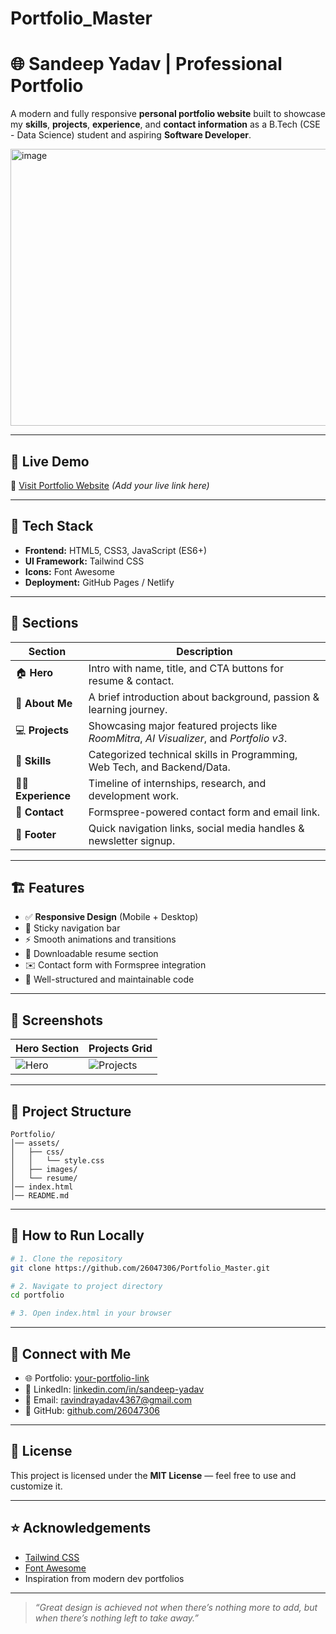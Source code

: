 # Portfolio_Master
# 🌐 Sandeep Yadav | Professional Portfolio

A modern and fully responsive **personal portfolio website** built to showcase my **skills**, **projects**, **experience**, and **contact information** as a B.Tech (CSE - Data Science) student and aspiring **Software Developer**.

<img width="959" height="443" alt="image" src="https://github.com/user-attachments/assets/05269168-da21-4341-9120-af02c1a8ba9f" />


---

## 🚀 Live Demo
🔗 [Visit Portfolio Website](#) *(Add your live link here)*

---

## 🧰 Tech Stack
- **Frontend:** HTML5, CSS3, JavaScript (ES6+)
- **UI Framework:** Tailwind CSS
- **Icons:** Font Awesome
- **Deployment:** GitHub Pages / Netlify

---

## 🧭 Sections

| Section         | Description                                                                                   |
|------------------|-----------------------------------------------------------------------------------------------|
| 🏠 **Hero**       | Intro with name, title, and CTA buttons for resume & contact.                                 |
| 🙋 **About Me**   | A brief introduction about background, passion & learning journey.                            |
| 💻 **Projects**   | Showcasing major featured projects like *RoomMitra*, *AI Visualizer*, and *Portfolio v3*.    |
| 🧠 **Skills**     | Categorized technical skills in Programming, Web Tech, and Backend/Data.                       |
| 🧑‍💼 **Experience**| Timeline of internships, research, and development work.                                      |
| 📩 **Contact**    | Formspree-powered contact form and email link.                                               |
| 🦶 **Footer**     | Quick navigation links, social media handles & newsletter signup.                             |

---

## 🏗️ Features
- ✅ **Responsive Design** (Mobile + Desktop)
- 🌙 Sticky navigation bar
- ⚡ Smooth animations and transitions
- 📜 Downloadable resume section
- ✉️ Contact form with Formspree integration
- 🧭 Well-structured and maintainable code

---

## 📸 Screenshots

| Hero Section | Projects Grid |
|--------------|---------------|
| ![Hero](https://placehold.co/400x200?text=Hero+Preview) | ![Projects](https://placehold.co/400x200?text=Projects+Preview) |

---

## 📂 Project Structure
```
Portfolio/
│── assets/
│   ├── css/
│   │   └── style.css
│   ├── images/
│   └── resume/
│── index.html
│── README.md
```

---

## 🧪 How to Run Locally
```bash
# 1. Clone the repository
git clone https://github.com/26047306/Portfolio_Master.git

# 2. Navigate to project directory
cd portfolio

# 3. Open index.html in your browser
```

---

## 🔗 Connect with Me
- 🌐 Portfolio: [your-portfolio-link](#)
- 💼 LinkedIn: [linkedin.com/in/sandeep-yadav](https://linkedin.com/in/sandeep-yadav)
- 📧 Email: [ravindrayadav4367@gmail.com](mailto:ravindrayadav4367@gmail.com)
- 🐙 GitHub: [github.com/26047306](https://github.com/26047306)

---

## 📜 License
This project is licensed under the **MIT License** — feel free to use and customize it.

---

## ⭐ Acknowledgements
- [Tailwind CSS](https://tailwindcss.com/)
- [Font Awesome](https://fontawesome.com/)
- Inspiration from modern dev portfolios

---

> *“Great design is achieved not when there’s nothing more to add, but when there’s nothing left to take away.”*
